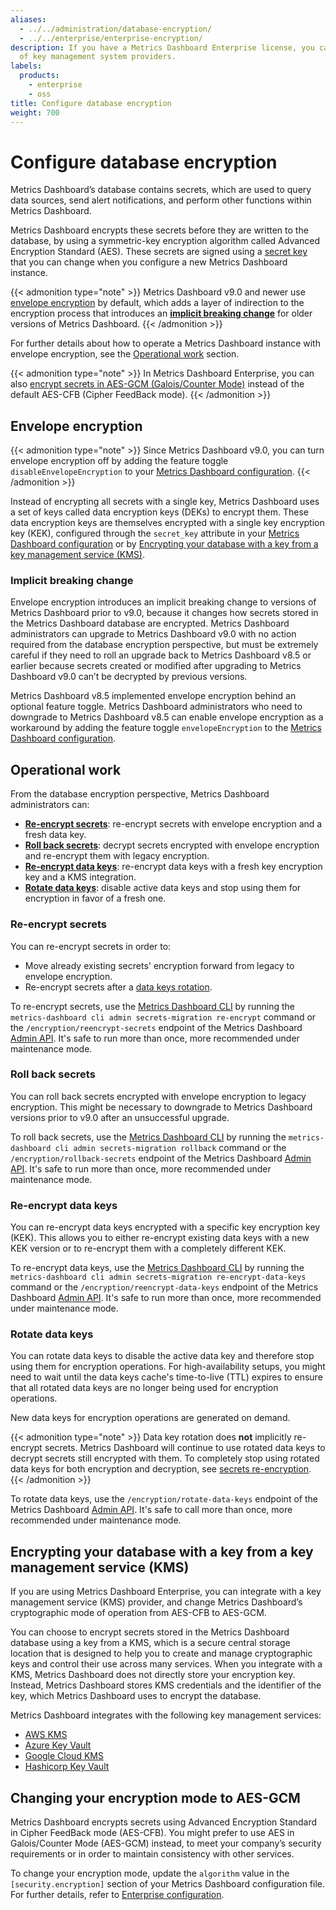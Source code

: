 ```yaml
---
aliases:
  - ../../administration/database-encryption/
  - ../../enterprise/enterprise-encryption/
description: If you have a Metrics Dashboard Enterprise license, you can integrate with a variety
  of key management system providers.
labels:
  products:
    - enterprise
    - oss
title: Configure database encryption
weight: 700
---
```


# Configure database encryption

Metrics Dashboard’s database contains secrets, which are used to query data sources, send alert notifications, and perform other functions within Metrics Dashboard.

Metrics Dashboard encrypts these secrets before they are written to the database, by using a symmetric-key encryption algorithm called Advanced Encryption Standard (AES). These secrets are signed using a [secret key](../../configure-metrics-dashboard/#secret_key) that you can change when you configure a new Metrics Dashboard instance.

{{< admonition type="note" >}}
Metrics Dashboard v9.0 and newer use [envelope encryption](#envelope-encryption) by default, which adds a layer of indirection to the encryption process that introduces an [**implicit breaking change**](#implicit-breaking-change) for older versions of Metrics Dashboard.
{{< /admonition >}}

For further details about how to operate a Metrics Dashboard instance with envelope encryption, see the [Operational work](#operational-work) section.

{{< admonition type="note" >}}
In Metrics Dashboard Enterprise, you can also [encrypt secrets in AES-GCM (Galois/Counter Mode)](#changing-your-encryption-mode-to-aes-gcm) instead of the default AES-CFB (Cipher FeedBack mode).
{{< /admonition >}}

## Envelope encryption

{{< admonition type="note" >}}
Since Metrics Dashboard v9.0, you can turn envelope encryption off by adding the feature toggle `disableEnvelopeEncryption` to your [Metrics Dashboard configuration](../../configure-metrics-dashboard/#feature_toggles).
{{< /admonition >}}

Instead of encrypting all secrets with a single key, Metrics Dashboard uses a set of keys called data encryption keys (DEKs) to encrypt them. These data encryption keys are themselves encrypted with a single key encryption key (KEK), configured through the `secret_key` attribute in your
[Metrics Dashboard configuration](../../configure-metrics-dashboard/#secret_key) or by [Encrypting your database with a key from a key management service (KMS)](#encrypting-your-database-with-a-key-from-a-key-management-service-kms).

### Implicit breaking change

Envelope encryption introduces an implicit breaking change to versions of Metrics Dashboard prior to v9.0, because it changes how secrets stored in the Metrics Dashboard database are encrypted. Metrics Dashboard administrators can upgrade to Metrics Dashboard v9.0 with no action required from the database encryption perspective, but must be extremely careful if they need to roll an upgrade back to Metrics Dashboard v8.5 or earlier because secrets created or modified after upgrading to Metrics Dashboard v9.0 can’t be decrypted by previous versions.

Metrics Dashboard v8.5 implemented envelope encryption behind an optional feature toggle. Metrics Dashboard administrators who need to downgrade to Metrics Dashboard v8.5 can enable envelope encryption as a workaround by adding the feature toggle `envelopeEncryption` to the [Metrics Dashboard configuration](../../configure-metrics-dashboard/#feature_toggles).

## Operational work

From the database encryption perspective, Metrics Dashboard administrators can:

- [**Re-encrypt secrets**](#re-encrypt-secrets): re-encrypt secrets with envelope encryption and a fresh data key.
- [**Roll back secrets**](#roll-back-secrets): decrypt secrets encrypted with envelope encryption and re-encrypt them with legacy encryption.
- [**Re-encrypt data keys**](#re-encrypt-data-keys): re-encrypt data keys with a fresh key encryption key and a KMS integration.
- [**Rotate data keys**](#rotate-data-keys): disable active data keys and stop using them for encryption in favor of a fresh one.

### Re-encrypt secrets

You can re-encrypt secrets in order to:

- Move already existing secrets' encryption forward from legacy to envelope encryption.
- Re-encrypt secrets after a [data keys rotation](#rotate-data-keys).

To re-encrypt secrets, use the [Metrics Dashboard CLI](../../../cli/) by running the `metrics-dashboard cli admin secrets-migration re-encrypt` command or the `/encryption/reencrypt-secrets` endpoint of the Metrics Dashboard [Admin API](../../../developers/http_api/admin/#roll-back-secrets). It's safe to run more than once, more recommended under maintenance mode.

### Roll back secrets

You can roll back secrets encrypted with envelope encryption to legacy encryption. This might be necessary to downgrade to Metrics Dashboard versions prior to v9.0 after an unsuccessful upgrade.

To roll back secrets, use the [Metrics Dashboard CLI](../../../cli/) by running the `metrics-dashboard cli admin secrets-migration rollback` command or the `/encryption/rollback-secrets` endpoint of the Metrics Dashboard [Admin API](../../../developers/http_api/admin/#re-encrypt-secrets). It's safe to run more than once, more recommended under maintenance mode.

### Re-encrypt data keys

You can re-encrypt data keys encrypted with a specific key encryption key (KEK). This allows you to either re-encrypt existing data keys with a new KEK version or to re-encrypt them with a completely different KEK.

To re-encrypt data keys, use the [Metrics Dashboard CLI](../../../cli/) by running the `metrics-dashboard cli admin secrets-migration re-encrypt-data-keys` command or the `/encryption/reencrypt-data-keys` endpoint of the Metrics Dashboard [Admin API](../../../developers/http_api/admin/#re-encrypt-data-encryption-keys). It's safe to run more than once, more recommended under maintenance mode.

### Rotate data keys

You can rotate data keys to disable the active data key and therefore stop using them for encryption operations. For high-availability setups, you might need to wait until the data keys cache's time-to-live (TTL) expires to ensure that all rotated data keys are no longer being used for encryption operations.

New data keys for encryption operations are generated on demand.

{{< admonition type="note" >}}
Data key rotation does **not** implicitly re-encrypt secrets. Metrics Dashboard will continue to use rotated data keys to decrypt
secrets still encrypted with them. To completely stop using
rotated data keys for both encryption and decryption, see [secrets re-encryption](#re-encrypt-secrets).
{{< /admonition >}}

To rotate data keys, use the `/encryption/rotate-data-keys` endpoint of the Metrics Dashboard [Admin API](../../../developers/http_api/admin/#rotate-data-encryption-keys). It's safe to call more than once, more recommended under maintenance mode.

## Encrypting your database with a key from a key management service (KMS)

If you are using Metrics Dashboard Enterprise, you can integrate with a key management service (KMS) provider, and change Metrics Dashboard’s cryptographic mode of operation from AES-CFB to AES-GCM.

You can choose to encrypt secrets stored in the Metrics Dashboard database using a key from a KMS, which is a secure central storage location that is designed to help you to create and manage cryptographic keys and control their use across many services. When you integrate with a KMS, Metrics Dashboard does not directly store your encryption key. Instead, Metrics Dashboard stores KMS credentials and the identifier of the key, which Metrics Dashboard uses to encrypt the database.

Metrics Dashboard integrates with the following key management services:

- [AWS KMS](encrypt-secrets-using-aws-kms/)
- [Azure Key Vault](encrypt-secrets-using-azure-key-vault/)
- [Google Cloud KMS](encrypt-secrets-using-google-cloud-kms/)
- [Hashicorp Key Vault](encrypt-secrets-using-hashicorp-key-vault/)

## Changing your encryption mode to AES-GCM

Metrics Dashboard encrypts secrets using Advanced Encryption Standard in Cipher FeedBack mode (AES-CFB). You might prefer to use AES in Galois/Counter Mode (AES-GCM) instead, to meet your company’s security requirements or in order to maintain consistency with other services.

To change your encryption mode, update the `algorithm` value in the `[security.encryption]` section of your Metrics Dashboard configuration file. For further details, refer to [Enterprise configuration](../../configure-metrics-dashboard/enterprise-configuration/#securityencryption).
